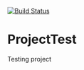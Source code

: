 [![Build Status](https://jiroo23.visualstudio.com/jiroo23/_apis/build/status/jiroo23.ProjectTest?branchName=master)](https://jiroo23.visualstudio.com/jiroo23/_build/latest?definitionId=2&branchName=master)
# ProjectTest
Testing project

